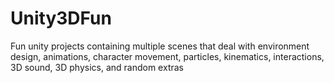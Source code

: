 # Unity3DFun
 Fun unity projects containing multiple scenes that deal with environment design, animations, character movement, particles, kinematics, interactions, 3D sound, 3D physics, and random extras

